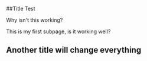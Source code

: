 ##Title Test


Why isn't this working?

This is my first subpage, is it working well?


## Another title will change everything
